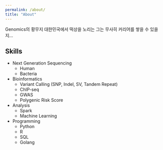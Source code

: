 ```yaml
---
permalink: /about/
title: "About"
---
```


Genomics의 황무지 대한민국에서 떡상을 노리는 그는 무사히 커리어를 쌓을 수 있을지...

## Skills
- Next Generation Sequencing
  - Human
  - Bacteria
- Bioinformatics
  - Variant Calling (SNP, Indel, SV, Tandem Repeat)
  - ChIP-seq
  - GWAS
  - Polygenic Risk Score
- Analysis
  - Spark
  - Machine Learning
- Programming
  - Python
  - R
  - SQL
  - Golang